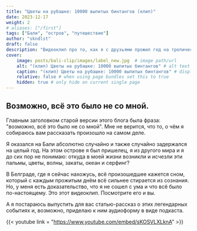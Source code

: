 ```yaml
---
title: "Цветы на рубашке: 10000 выпитых бинтангов (клип)"
date: 2023-12-17
weight: 2
# aliases: ["/first"]
tags: ["Бали", "остров", "путешествие"]
author: "skndlst"
draft: false
description: "Видеоклип про то, как я с друзьями прожил год на тропическом острове"
cover:
    image: posts/bali-clip/images/label_new.jpg  # image path/url
    alt: "(клип) Цветы на рубашке: 10000 выпитых бинтангов" # alt text
    caption: "(клип) Цветы на рубашке: 10000 выпитых бинтангов" # display caption under cover
    relative: false # when using page bundles set this to true
    hidden: true # only hide on current single page
---
```


## Возможно, всё это было не со мной.

Главным заголовком старой версии этого блога была фраза: "возможно, всё это было не со мной". Мне не верится, что то, о чём я собираюсь вам рассказать произошло на самом деле. 

 Я оказался на Бали абсолютно случайно и также случайно задержался на целый год. На этом острове я был пришелец, я из другого мира и я до сих пор не понимаю: откуда в моей жизни возникли и исчезли эти пальмы, цветы, волны, закаты, океан и серфинг?

 В Белграде, где я сейчас нахожусь, всё произошедшее кажется сном, который с каждым прожитым днём всё сильнее стирается из сознания. Но, у меня есть доказательство, что я не сошел с ума и что всё было по-настоящему. Это этот видеоклип. Посмотрите его и вы. 

А я постараюсь выпустить для вас статью-рассказ о этих легендарных событиях и, возможно, приделаю к ним аудиоформу в виде подкаста. 

{{< youtube link = "https://www.youtube.com/embed/sKOSVLXLknA" >}}